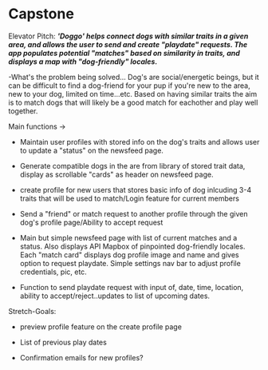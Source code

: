 # Capstone
Elevator Pitch:
***'Doggo' helps connect dogs with similar traits in a given area, and allows the user to send and create "playdate" requests.
The app populates potential "matches" based on similarity in traits, and displays a map with "dog-friendly" locales.***

-What's the problem being solved... Dog's are social/energetic beings, but it can be difficult to find a dog-friend for your pup if you're new to the area, new to your dog, limited on time...etc. Based on having similar traits the aim is to match dogs  that will likely be a good match for eachother and play well together. 

Main functions -> 
* Maintain user profiles with stored info on the dog's traits and allows user to update a "status" on the newsfeed page. 

* Generate compatible dogs in the are from library of stored trait data, display as scrollable "cards" as header on newsfeed page. 


* create profile  for new users that stores basic info of dog inlcuding 3-4 traits that will be used to match/Login feature for current members

* Send a "friend" or match request to another profile through the given dog's profile page/Ability to accept request

* Main but simple newsfeed page with list of current matches and a status. Also displays API Mapbox of pinpointed dog-friendly 
locales. Each "match card" displays dog profile image and name and gives option to request playdate. Simple settings nav bar to adjust profile credentials, pic, etc. 


* Function to send playdate request with input of, date, time, location, ability to accept/reject..updates to list of upcoming dates.


Stretch-Goals:
* preview profile feature on the create profile page

* List of previous play dates

* Confirmation emails for new profiles?
